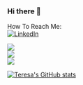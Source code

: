 ### Hi there 👋 

How To Reach Me: <br>
<a href="https://www.linkedin.com/in/teresa-mei-b90364215/"><img alt="LinkedIn" src="https://img.shields.io/badge/linkedin%20-%230077B5.svg?&style=for-the-badge&logo=linkedin&logoColor=white"/></a>

<a href="https://github.com/temei817">
  <img align="center" src="https://github-readme-streak-stats.herokuapp.com/?user=temei817&theme=material-palenight" />
</a><br>
<a href="https://github.com/temei817">
  <img align="center" src="https://github-readme-stats.vercel.app/api?username=temei817&show_icons=true&theme=material-palenight" />
</a><br>
<a href="https://github.com/temei817">
  <img align="center" src="https://github-readme-stats.vercel.app/api/top-langs/?username=temei817&layout=compact&theme=material-palenight" />
</a><br>


[![Teresa's GitHub stats](https://github-readme-stats.vercel.app/api?username=temei817)](https://github.com/temei817/github-readme-stats)
